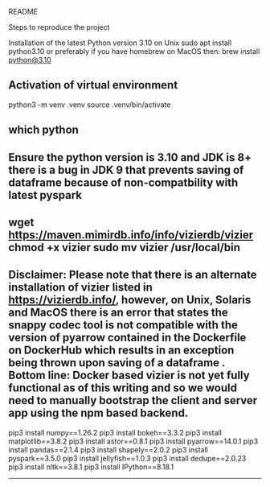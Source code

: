 README 

Steps to reproduce the project

Installation of the latest Python version 3.10 on Unix
sudo apt install python3.10
or preferably if you have homebrew on MacOS then:
brew install python@3.10

Activation of virtual environment
----------------------------------------------------------------------
python3 -m venv .venv
source .venv/bin/activate

which python
----------------------------------------------------------------------

Ensure the python version is 3.10 and JDK is 8+ there is a bug in JDK 9 
that prevents saving of dataframe because of non-compatbility with latest pyspark
----------------------------------------------------------------------
wget https://maven.mimirdb.info/info/vizierdb/vizier
chmod +x vizier
sudo mv vizier /usr/local/bin
----------------------------------------------------------------------
Disclaimer: Please note that there is an alternate installation of vizier listed in https://vizierdb.info/, however, on Unix, Solaris and MacOS there is an error that states the snappy codec tool is not compatible with the version of pyarrow contained in the Dockerfile on DockerHub which results in an exception being thrown upon saving of a dataframe . Bottom line: Docker based vizier is not yet fully functional as of this writing and so we would need to manually bootstrap the client and server app using the npm based backend.
----------------------------------------------------------------------
pip3 install numpy==1.26.2
pip3 install bokeh==3.3.2
pip3 install matplotlib==3.8.2
pip3 install astor==0.8.1
pip3 install pyarrow==14.0.1
pip3 install pandas==2.1.4
pip3 install shapely==2.0.2
pip3 install pyspark==3.5.0
pip3 install jellyfish==1.0.3
pip3 install dedupe==2.0.23
pip3 install nltk==3.8.1
pip3 install IPython==8.18.1

----------------------------------------------------------------------
